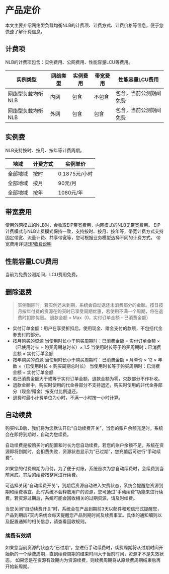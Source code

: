 # 产品定价

本文主要介绍网络型负载均衡NLB的计费项、计费方式、计费价格等信息，便于您快速了解计费信息。

## 计费项
NLB的计费项包含：实例费用、公网费用、性能容量LCU等费用。

| **实例类型**      | **网络类型** | **实例费用** | **带宽费用**           | **性能容量LCU费用**    |
| ----------------- | ------------ | ------------ | ---------------------- | ---------------------- |
| 网络型负载均衡NLB | 内网         | 包含         | 不包含                 | 包含，当前公测期间免费 |
| 网络型负载均衡NLB | 外网         | 包含         | 包含       | 包含，当前公测期间免费 |

## 实例费
NLB支持按时、按月、按年等计费周期。

| **地域** | **计费方式** | **实例单价**  |
| -------- | ------------ | ------------- |
| 全部地域 | 按时         | 0.1875元/小时 |
| 全部地域 | 按月         | 90元/月       |
| 全部地域 | 按年         | 1080元/年      |

## 带宽费用
使用外网模式的NLB时，会收取EIP带宽费用，内网模式的NLB无带宽费用。
EIP计费模式与NLB计费模式保持一致，支持按时、按月、按年等，带宽计费方式支持固定带宽、流量计费、共享带宽等，您可根据业务模型选择不同的计费方式。
带宽费用详见[EIP收费说明](https://docs.ucloud.cn/unet/eip_price/compare) 

## 性能容量LCU费用
当前为免费公测期间，LCU费用免费。

## 删除退费
> 实例删除时，若实例还未到期，系统会自动退还未消费部分的金额。按日按月按年付费的资源在购买时已享受周期优惠，若使用不满一个周期，将在退费时扣除优惠。
> 退款金额 = Max（0，实付订单金额 - 已消费金额）
- 实付订单金额：用户在享受折扣后，使用现金、赠金支付的款项，不包括代金券支付的部分。
- 按月购买的资源
当使用时长小于购买周期时：已消费金额 = 实付订单金额 ×（已使用时长 ÷ 购买周期总时长）× 1.5
当使用时长等于购买周期时：已消费金额 = 实付订单金额
- 按年购买的资源
当使用时长小于购买周期时：已消费金额 = 月单价 × 12 × 年数 ×（已使用时长 ÷ 购买周期总时长）
当使用时长等于购买周期时：已消费金额 = 实付订单金额
- 若已消费金额大于或等于实付订单金额，退款金额为零，欠款部分不作补收。
- 退款金额中，购买时使用的代金券部分不支持退还，购买时使用的非代金券部分（现金/赠金）按支付比例退还。
- 退费时最小计费单位为小时，不满一小时按一小时计算。

## 自动续费
购买NLB后，我们将为您默认开启“自动续费开关”，当您的账户余额充足时，系统会在即将到期时，自动为您续费。

自动续费是按购买时的配置和时长为您自动续费。若您的账户余额不足，系统在资源即将到期时，会扣费失败，资源状态显示为“已过期”，您充值后可进行“手动续费”。

如果您的付费周期为月付，为了便于对账，系统首次为您自动续费时，会续费到当前月底，其后的续费按整月进行续费。

可选择关闭“自动续费开关”，到期后资源自动进入欠费状态，系统会提醒您资源到期和续费事宜，此时系统不会释放用户的资源，您可通过“手动续费”功能来进行续费。若资源过期后，系统可能会回收相关的过期资源，请及时续费。

当您关闭“自动续费开关”时，系统会在产品到期前3天以邮件和短信形式提醒您，产品到期后7天内系统会每天提醒您产品到期时间及续费事宜。具体的通知细则以及配置通知的相关信息，请查看回收规则。

### 续费有效期
如果您当前资源的状态为“已过期”，您进行手动续费时，续费周期将从过期时间开始新的一个续费周期，直到续费周期的结束时间大于当前时间，资源才不是失效状态。
如果您是在资源有效期内为资源续费，则续费周期将从原续费周期结束后再开始新周期。

